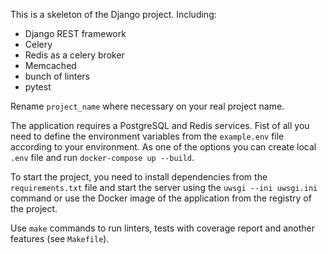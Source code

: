 This is a skeleton of the Django project. Including:
* Django REST framework
* Celery
* Redis as a celery broker 
* Memcached
* bunch of linters
* pytest

Rename `project_name` where necessary on your real project name.

The application requires a PostgreSQL and Redis services.
Fist of all you need to define the environment variables from the `example.env` file according to your environment.
As one of the options you can create local `.env` file and run `docker-compose up --build`.

To start the project, you need to install dependencies from the `requirements.txt` file and start the server using the `uwsgi --ini uwsgi.ini` command or use the Docker image of the application from the registry of the project.

Use `make` commands to run linters, tests with coverage report and another features (see `Makefile`).